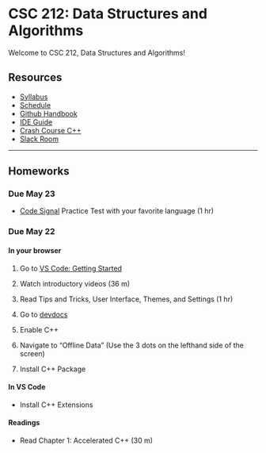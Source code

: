 # CSC 212: Data Structures and Algorithms

Welcome to CSC 212, Data Structures and Algorithms!

## Resources

- [Syllabus](docs/syllabus.md)
- [Schedule](docs/schedule.md)
- [Github Handbook](docs/github.md)
- [IDE Guide](docs/IDE.md)
- [Crash Course C++](docs/CrashCourseCpp.pdf)
- [Slack Room](https://csc212.slack.com/)

---

## Homeworks

### Due May 23

- [Code Signal](https://app.codesignal.com/) Practice Test with your favorite language (1 hr)

### Due May 22

#### In your browser

1. Go to [VS Code: Getting Started](https://code.visualstudio.com/docs/getstarted/introvideos)
2. Watch introductory videos (36 m)
3. Read Tips and Tricks, User Interface, Themes, and Settings (1 hr)

1. Go to [devdocs](https://devdocs.io/)
2. Enable C++
3. Navigate to “Offline Data” (Use the 3 dots on the lefthand side of the screen)
4. Install C++ Package

#### In VS Code

- Install C++ Extensions

#### Readings 

- Read Chapter 1: Accelerated C++ (30 m) 
